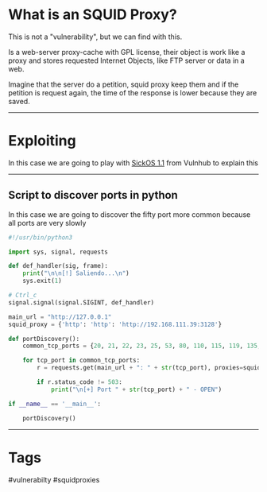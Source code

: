 
# What is an SQUID Proxy?

This is not a "vulnerability", but we can find with this.

Is a web-server proxy-cache with GPL license, their object is work like a proxy and stores requested Internet Objects, like FTP server or data in a web.

Imagine that the server do a petition, squid proxy keep them and if the petition is request again, the time of the response is lower because they are saved.

---

# Exploiting

In this case we are going to play with [SickOS 1.1](../../CTF/VulnHub/SickOS%201.1.md) from Vulnhub to explain this

---

## Script to discover ports in python

In this case we are going to discover the fifty port more common because all ports are very slowly

````python
#!/usr/bin/python3

import sys, signal, requests

def def_handler(sig, frame):
	print("\n\n[!] Saliendo...\n")
	sys.exit(1)

# Ctrl_c
signal.signal(signal.SIGINT, def_handler)

main_url = "http://127.0.0.1"
squid_proxy = {'http': 'http': 'http://192.168.111.39:3128'}

def portDiscovery():
	common_tcp_ports = {20, 21, 22, 23, 25, 53, 80, 110, 115, 119, 135, 137, 138, 139, 143, 161, 194, 389, 443, 445,465, 514, 515, 587, 636, 993, 995, 1080, 1433, 1434, 1521, 1723, 2049, 2082, 2083, 2086, 2087,2095, 2096, 3306, 3389, 5432, 5500, 5800, 5900, 6000, 6660, 6661, 6662, 6663, 6664, 6665, 6666, 6667, 6668, 6669}

	for tcp_port in common_tcp_ports:
		r = requests.get(main_url + ": " + str(tcp_port), proxies=squid_proxy)

		if r.status_code != 503:
			print("\n[+] Port " + str(tcp_port) + " - OPEN")

if __name__ == '__main__':

	portDiscovery()

````

---

# Tags

#vulnerabilty #squidproxies 